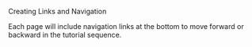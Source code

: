Creating Links and Navigation

Each page will include navigation links at the bottom to move forward or backward in the tutorial sequence.
